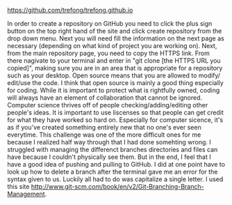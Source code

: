 https://github.com/trefong/trefong.github.io

In order to create a repository on GitHub you need to click the plus sign button on the top right hand of the site and click create repository from the drop down menu. Next you will need fill the information on the next page as necessary (depending on what kind of project you are working on). Next, from the main repository page, you need to copy the HTTPS link. From there nagivate to your terminal and enter in "git clone [the HTTPS URL you copied]", making sure you are in an area that is appropriate for a repository such as your desktop.
Open source means that you are allowed to modify/ edit/use the code.
I think that open source is mainly a good thing especially for coding. While it is important to protect what is rightfully owned, coding will always have an element of collaboration that cannot be ignored. Computer science thrives off of people checking/adding/editing other people's ideas.
It is important to use liscenses so that people can get credit for what they have worked so hard on. Especially for computer sicence, it's as if you've created something entirely new that no one's ever seen everytime.
This challenge was one of the more difficult ones for me because I realized half way through that I had done somehting wrong. I struggled with managing the differenct branches directories and files can have because I couldn't physically see them. But in the end, I feel that I have a good idea of pushing and pulling to GitHub.
I did at one point have to look up how to delete a branch after the terminal gave me an error for the syntax given to us. Luckily all had to do was capitalize a single letter. I used this site http://www.git-scm.com/book/en/v2/Git-Branching-Branch-Management.